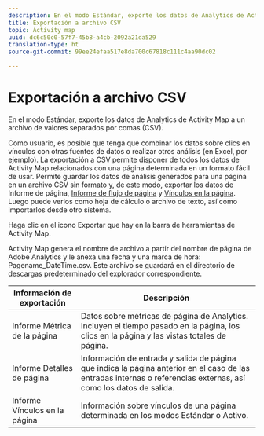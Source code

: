 ```yaml
---
description: En el modo Estándar, exporte los datos de Analytics de Activity Map a un archivo de valores separados por comas (CSV).
title: Exportación a archivo CSV
topic: Activity map
uuid: dc6c50c0-57f7-45b8-a4cb-2092a21da529
translation-type: ht
source-git-commit: 99ee24efaa517e8da700c67818c111c4aa90dc02

---
```



# Exportación a archivo CSV

En el modo Estándar, exporte los datos de Analytics de Activity Map a un archivo de valores separados por comas (CSV).

Como usuario, es posible que tenga que combinar los datos sobre clics en vínculos con otras fuentes de datos o realizar otros análisis (en Excel, por ejemplo). La exportación a CSV permite disponer de todos los datos de Activity Map relacionados con una página determinada en un formato fácil de usar. Permite guardar los datos de análisis generados para una página en un archivo CSV sin formato y, de este modo, exportar los datos de Informe de página, [Informe de flujo de página](/help/analyze/activity-map/activitymap-page-flow.md) y [Vínculos en la página](/help/analyze/activity-map/activitymap-links-report.md). Luego puede verlos como hoja de cálculo o archivo de texto, así como importarlos desde otro sistema.

Haga clic en el icono Exportar que hay en la barra de herramientas de Activity Map.

Activity Map genera el nombre de archivo a partir del nombre de página de Adobe Analytics y le anexa una fecha y una marca de hora: Pagename_DateTime.csv. Este archivo se guardará en el directorio de descargas predeterminado del explorador correspondiente.

| Información de exportación | Descripción |
|---|---|
| Informe Métrica de la página | Datos sobre métricas de página de Analytics. Incluyen el tiempo pasado en la página, los clics en la página y las vistas totales de página. |
| Informe Detalles de página | Información de entrada y salida de página que indica la página anterior en el caso de las entradas internas o referencias externas, así como los datos de salida. |
| Informe Vínculos en la página | Información sobre vínculos de una página determinada en los modos Estándar o Activo. |
